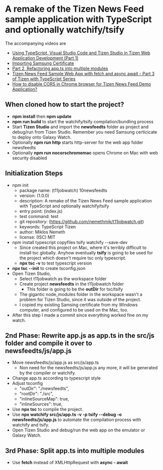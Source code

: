 # A remake of the Tizen News Feed sample application with TypeScript and optionally watchify/tsify

The accompanying videos are 
- [Using TypeScript, Visual Studio Code and Tizen Studio in Tizen Web Application Development (Part 1)](https://youtu.be/EjJ5mUXpO5c)
- [Importing Samsung Certificate](https://youtu.be/vB7buvPogR8)
- [Part 2, Refactoring app.ts into multiple modules](https://youtu.be/Hxqg42jmkYU)
- [Tizen News Feed Sample Web App with fetch and async await - Part 3 of  Tizen with TypeScript Series](https://youtu.be/atNzQ5KkwgI)
- [How to disable CORS in Chrome browser for Tizen News Feed Demo Application?](https://youtu.be/MWFcdIk5UqM)

## When cloned how to start the project?
- **npm install** then **npm update**
- **npm run build** to start the watchify/tsify compilation/bundling process
- Start **Tizen Studio** and import the **newsfeedts** folder as project and debug/run from Tizen Studio. Remember you need Samsung certicicate to deploy onto Galaxy Watch.
- Optionally **npm run http** starts http-server for the web app folder newsfeedts
- Optionally **npm run nocorschromemac** opens Chrome on Mac with web security disabled

## Initialization Steps
- npm init
    - package name: (t11jobwatch) 10newsfeedts
    - version: (1.0.0) 
    - description: A remake of the Tizen News Feed sample application with TypeScript and optionally watchify/tsify
    - entry point: (index.js) 
    - test command: test
    - git repository: (https://github.com/nemethmik/t11jobwatch.git) 
    - keywords: TypeScript Tizen 
    - author: Miklos Nemeth
    - license: (ISC) MIT
- npm install typescript copyfiles tsify watchify --save-dev
    - Since created this project on Mac, where it's terribly difficult to install tsc globally. Anyhow eventually **tsify** is going to be used for the project which doesn't require tsc only typescript.
    - **npx tsc -v** to test typescript version 
- **npx tsc --init** to create tsconfig.json
- Open Tizen Studio, 
    - Select t11jobwatch as the workspace folder
    - Create project **newsfeedts** in the t11jobwatch folder
        - This folder is going to be the **outDir** for tsc/tsify
    - The gigantic node_modules folder in the workspace wasn't a problem for Tizen Studio, since it was outside of the project.
    - I copied my existing Samsing certificate from my Windows computer, and configured to be used on the Mac, too. 
- After this step I made a commit since everything worked fine on my watch.

## 2nd Phase: Rewrite app.js as app.ts in the src/js folder and compile it over to newsfeedts/js/app.js

- Move newsfeedts/js/app.js as src/js/app.ts
    - Non need for the newsfeedts/js/app.js any more, it will be generated by the compiler or watchify.
- Change app.ts according to typescript style
- Adjust tsconfig
    - "outDir": "./newsfeedts",
    - "rootDir": "./src",
    - "inlineSourceMap": true, 
    - "inlineSources": true,
- Use **npx tsc** to compile the project.
- Use **npx watchify src/js/app.ts -v -p tsify --debug -o newsfeedts/js/app.js** to automate the compilation process with watchify and tsify.
- Open Tizen Studio and debug/run the web app on the emulator or Galaxy Watch.

## 3rd Phase: Split app.ts into multiple modules
- Use **fetch** instead of XMLHttpRequest with **async - await**